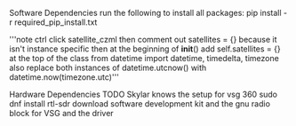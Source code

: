
Software Dependencies
run the following to install all packages: 
pip install -r required_pip_install.txt



'''note ctrl click satellite_czml then comment out satellites = {} because it isn't instance specific then
at the beginning of __init__() add self.satellites = {}
at the top of the class from datetime import datetime, timedelta, timezone
also replace both instances of datetime.utcnow() with datetime.now(timezone.utc)'''


Hardware Dependencies
TODO Skylar knows the setup for vsg 360
sudo dnf install rtl-sdr
download software development kit and the gnu radio block for VSG and the driver
